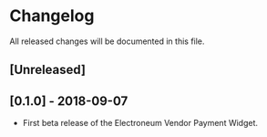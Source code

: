 # Changelog

All released changes will be documented in this file.

## [Unreleased]

## [0.1.0] - 2018-09-07
* First beta release of the Electroneum Vendor Payment Widget.
